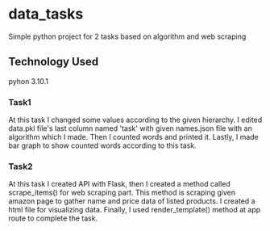 # data_tasks
Simple python project for 2 tasks based on algorithm and web scraping

## Technology Used
pyhon 3.10.1

### Task1
At this task I changed some values according to the given hierarchy. I edited data.pkl file's last column named 'task' with given names.json file with an algorithm which I made. Then I counted words and printed it. Lastly, I made bar graph to show counted words according to this task.

### Task2
At this task I created API with Flask, then I created a method called scrape_items() for web scraping part. This method is scraping given amazon page to gather name and price data of listed products. I created a html file for visualizing data. Finally, I used render_template() method at app route to complete the task.